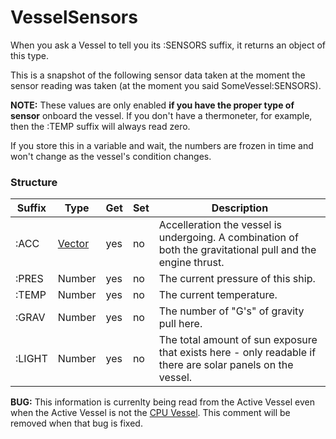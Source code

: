 VesselSensors
=============

When you ask a Vessel to tell you its :SENSORS suffix, it returns an object of this type.

This is a snapshot of the following sensor data taken at the moment the sensor reading
was taken (at the moment you said SomeVessel:SENSORS).

**NOTE:** These values are only enabled **if you have the proper type of sensor** onboard the vessel.
If you don't have a thermoneter, for example, then the :TEMP suffix will always read zero.

If you store this in a variable and wait, the numbers are frozen in time and won't change as the vessel's condition changes.

### Structure

Suffix      | Type      | Get | Set | Description
------------|-----------|-----|-----|--------------------------------------
:ACC        | [Vector](../vector/index.html) | yes | no  | Accelleration the vessel is undergoing.  A combination of both the gravitational pull and the engine thrust.
:PRES       | Number    | yes | no  | The current pressure of this ship.
:TEMP       | Number    | yes | no  | The current temperature.
:GRAV       | Number    | yes | no  | The number of "G's" of gravity pull here.
:LIGHT      | Number    | yes | no  | The total amount of sun exposure that exists here - only readable if there are solar panels on the vessel.


**BUG:** This information is currenlty being read from the Active Vessel even when the Active Vessel is not the [CPU Vessel](../../summary_topics/CPU_vessel/index.html).  This comment will be removed when that bug is fixed.


